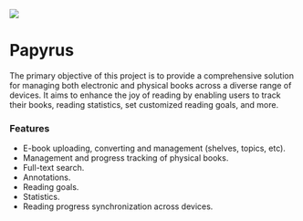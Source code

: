 <a href="https://karolis-1.gitbook.io/papyrus-project/"><img src="https://img.shields.io/badge/Specification-GitBook-%234477de.svg"/></a>

# Papyrus
The primary objective of this project is to provide a comprehensive solution for managing both electronic and physical books across a diverse range of devices. It aims to enhance the joy of reading by enabling users to track their books, reading statistics, set customized reading goals, and more.

### Features
* E-book uploading, converting and management (shelves, topics, etc).
* Management and progress tracking of physical books.
* Full-text search.
* Annotations.
* Reading goals.
* Statistics.
* Reading progress synchronization across devices.
